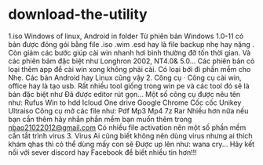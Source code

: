 # download-the-utility
1.iso Windows of linux, Android in folder 
Từ phiên bản Windows 1.0-11 có bản được đóng gói bằng file .iso .wim .esd hay là file backup nhẹ hay nặng
. Còn giảm các bước giúp cài win nhanh hơi bình thường đỡ tốn thời gian. Và các phiên bảm đặc biệt như Longhron
2002, NT4.0& 5.0... Các phiên bản có loại thêm app để cài win xong không phải cài. Có loại bới đi phần mềm cho
Nhẹ. Các bản Android hay Linux cũng vậy
2. Công cụ 
· Công cụ cài win, office hay là tạo usb. Rất nhiều tool giống trong win pe và các tool đó sẽ là bản đặc biệt như
Đã được editor rút gọn... Một số công cụ được nêu tên như:
Rufus
Win to hdd
Icloud
One drive
Google Chrome
Cốc cốc
Unikey 
Ultraiso
Công cụ mở các file như: 
Pdf
Mp3
Mp4
7z
Rar
Nhiều hơn nữa nếu bạn cần thêm hãy nhắn phần mềm bạn muốn thêm trong nbao21022012@gmail.com
Có nhiều file activation nên một số phần mềm cần tắt trình virus
3. Virus
Ai cũng biết không nên dùng virus nhưng ai thích khám qhas thì có thể dùng mấy con sẽ 
Được up lên như: wana cry...
Hãy kết nối với sever discord hay Facebook để biết nhiều tin hơn!!!

